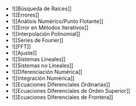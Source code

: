 - ![[Búsqueda de Raíces]]
- ![[Errores]]
- ![[Análisis Numérico/Punto Flotante]]
- ![[Error en Métodos Iterativos]]
- ![[Interpolación Polinomial]]
- ![[Series de Fourier]]
- ![[FFT]]
- ![[Ajuste]]
- ![[Sistemas Lineales]]
- ![[Sistemas no Lineales]]
- ![[Diferenciación Numérica]]
- ![[Integración Numérica]]
- ![[Ecuaciones Diferenciales Ordinarias]]
- ![[Ecuaciones Diferenciales de Orden Superior]]
- ![[Ecuaciones Diferenciales de Frontera]]
